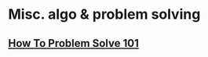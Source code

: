 # Misc. algo & problem solving


## [How To Problem Solve 101](https://www.freecodecamp.org/news/how-to-solve-coding-problems/)
